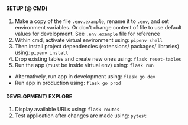 
#### SETUP (@ CMD)
1. Make a copy of the file `.env.example`, rename it to `.env`, and set environment variables. Or don't change content of file to use default values for development. See `.env.example` file for reference
2. Within cmd, activate virtual environment using:
	`pipenv shell`
3. Then install project dependencies (extensions/ packages/ libraries) using:
	`pipenv install`
4. Drop existing tables and create new ones using:
	`flask reset-tables`
5. Run the app (must be inside virtual env) using:
	`flask run`
* Alternatively, run app in development using:
	`flask go dev`
* Run app in production using:
	`flask go prod`




#### DEVELOPMENT/ EXPLORE 
1. Display available URLs using:
	`flask routes`
2. Test application after changes are made using:
	`pytest`
